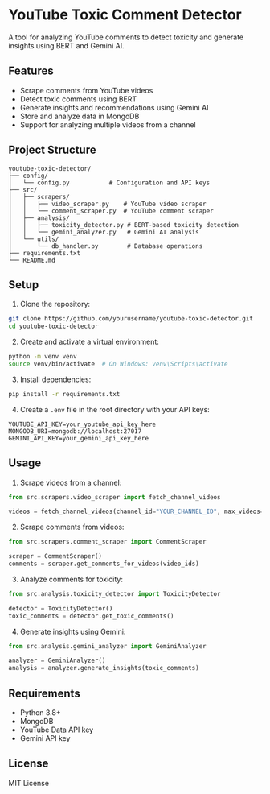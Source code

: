 # YouTube Toxic Comment Detector

A tool for analyzing YouTube comments to detect toxicity and generate insights using BERT and Gemini AI.

## Features

- Scrape comments from YouTube videos
- Detect toxic comments using BERT
- Generate insights and recommendations using Gemini AI
- Store and analyze data in MongoDB
- Support for analyzing multiple videos from a channel

## Project Structure

```
youtube-toxic-detector/
├── config/
│   └── config.py           # Configuration and API keys
├── src/
│   ├── scrapers/
│   │   ├── video_scraper.py    # YouTube video scraper
│   │   └── comment_scraper.py  # YouTube comment scraper
│   ├── analysis/
│   │   ├── toxicity_detector.py # BERT-based toxicity detection
│   │   └── gemini_analyzer.py   # Gemini AI analysis
│   └── utils/
│       └── db_handler.py        # Database operations
├── requirements.txt
└── README.md
```

## Setup

1. Clone the repository:
```bash
git clone https://github.com/yourusername/youtube-toxic-detector.git
cd youtube-toxic-detector
```

2. Create and activate a virtual environment:
```bash
python -m venv venv
source venv/bin/activate  # On Windows: venv\Scripts\activate
```

3. Install dependencies:
```bash
pip install -r requirements.txt
```

4. Create a `.env` file in the root directory with your API keys:
```
YOUTUBE_API_KEY=your_youtube_api_key_here
MONGODB_URI=mongodb://localhost:27017
GEMINI_API_KEY=your_gemini_api_key_here
```

## Usage

1. Scrape videos from a channel:
```python
from src.scrapers.video_scraper import fetch_channel_videos

videos = fetch_channel_videos(channel_id="YOUR_CHANNEL_ID", max_videos=50)
```

2. Scrape comments from videos:
```python
from src.scrapers.comment_scraper import CommentScraper

scraper = CommentScraper()
comments = scraper.get_comments_for_videos(video_ids)
```

3. Analyze comments for toxicity:
```python
from src.analysis.toxicity_detector import ToxicityDetector

detector = ToxicityDetector()
toxic_comments = detector.get_toxic_comments()
```

4. Generate insights using Gemini:
```python
from src.analysis.gemini_analyzer import GeminiAnalyzer

analyzer = GeminiAnalyzer()
analysis = analyzer.generate_insights(toxic_comments)
```

## Requirements

- Python 3.8+
- MongoDB
- YouTube Data API key
- Gemini API key

## License

MIT License
